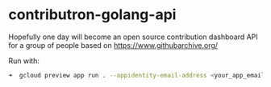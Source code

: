 # contributron-golang-api

Hopefully one day will become an open source contribution dashboard API for a
group of people based on https://www.githubarchive.org/

Run with:

```bash
➜  gcloud preview app run . --appidentity-email-address <your_app_email_address>@developer.gserviceaccount.com --appidentity-private-key-path pem_file.pem
```
